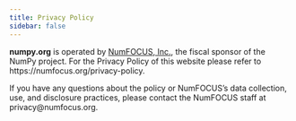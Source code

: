 ```yaml
---
title: Privacy Policy
sidebar: false
---
```


**numpy.org** is operated by [NumFOCUS, Inc.](https://numfocus.org), the fiscal sponsor of the NumPy project. For the Privacy Policy of this website please refer to https\://numfocus.org/privacy-policy.

If you have any questions about the policy or NumFOCUS’s data collection, use, and disclosure practices, please contact the NumFOCUS staff at privacy\@numfocus.org.
